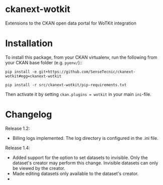 ckanext-wotkit
==============

Extensions to the CKAN open data portal for WoTKit integration 


Installation
============

To install this package, from your CKAN virtualenv, run the following from your CKAN base folder (e.g. ``pyenv/``)::

``pip install -e git+https://github.com/SenseTecnic/ckanext-wotkit#egg=ckanext-wotkit``

``pip install -r src/ckanext-wotkit/pip-requirements.txt``

Then activate it by setting ``ckan.plugins = wotkit`` in your main ``ini``-file.


Changelog
===========================
Release 1.2:
* Billing logs implemented. The log directory is configured in the .ini file.

Release 1.4:
* Added support for the option to set datasets to invisible. Only the dataset's creator may perform this change. Invisible datasets can only be viewed by the creator.
* Made editing datasets only available to the dataset's creator.
* 
